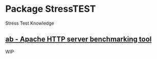 # Package StressTEST

Stress Test Knowledge

## [ab - Apache HTTP server benchmarking tool](./ab)

WIP
